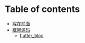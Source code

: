 # Table of contents

* [写在前面](README.md)
* [框架源码](third-party-lib-source/README.md)
  * [flutter\_bloc](third-party-lib-source/flutter_bloc.md)

